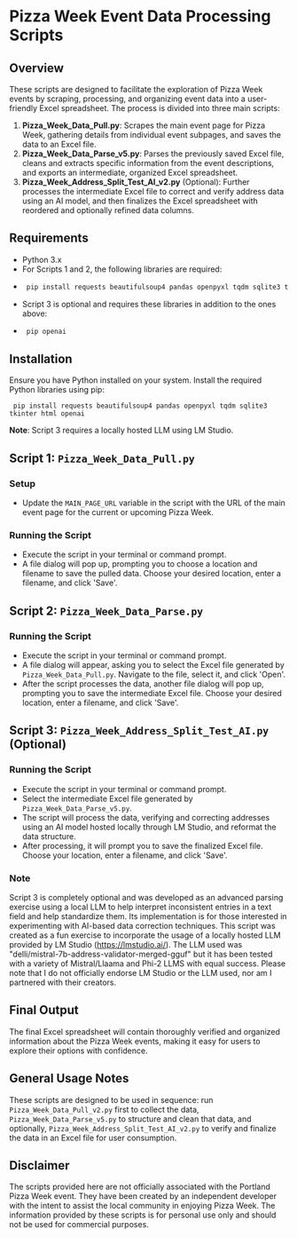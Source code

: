 # Pizza Week Event Data Processing Scripts

## Overview

These scripts are designed to facilitate the exploration of Pizza Week events by scraping, processing, and organizing event data into a user-friendly Excel spreadsheet. The process is divided into three main scripts:

1. **Pizza_Week_Data_Pull.py**: Scrapes the main event page for Pizza Week, gathering details from individual event subpages, and saves the data to an Excel file.
2. **Pizza_Week_Data_Parse_v5.py**: Parses the previously saved Excel file, cleans and extracts specific information from the event descriptions, and exports an intermediate, organized Excel spreadsheet.
3. **Pizza_Week_Address_Split_Test_AI_v2.py** (Optional): Further processes the intermediate Excel file to correct and verify address data using an AI model, and then finalizes the Excel spreadsheet with reordered and optionally refined data columns.

## Requirements

- Python 3.x
- For Scripts 1 and 2, the following libraries are required:
- 
    ```sh
     pip install requests beautifulsoup4 pandas openpyxl tqdm sqlite3 tkinter html
- Script 3 is optional and requires these libraries in addition to the ones above:
-   ```sh
     pip openai
## Installation

Ensure you have Python installed on your system. Install the required Python libraries using pip:

 
     pip install requests beautifulsoup4 pandas openpyxl tqdm sqlite3 tkinter html openai
     


**Note**: Script 3 requires a locally hosted LLM using LM Studio.

## Script 1: `Pizza_Week_Data_Pull.py`

### Setup
- Update the `MAIN_PAGE_URL` variable in the script with the URL of the main event page for the current or upcoming Pizza Week.

### Running the Script
- Execute the script in your terminal or command prompt.
- A file dialog will pop up, prompting you to choose a location and filename to save the pulled data. Choose your desired location, enter a filename, and click 'Save'.

## Script 2: `Pizza_Week_Data_Parse.py`

### Running the Script
- Execute the script in your terminal or command prompt.
- A file dialog will appear, asking you to select the Excel file generated by `Pizza_Week_Data_Pull.py`. Navigate to the file, select it, and click 'Open'.
- After the script processes the data, another file dialog will pop up, prompting you to save the intermediate Excel file. Choose your desired location, enter a filename, and click 'Save'.

## Script 3: `Pizza_Week_Address_Split_Test_AI.py` (Optional)

### Running the Script
- Execute the script in your terminal or command prompt.
- Select the intermediate Excel file generated by `Pizza_Week_Data_Parse_v5.py`.
- The script will process the data, verifying and correcting addresses using an AI model hosted locally through LM Studio, and reformat the data structure.
- After processing, it will prompt you to save the finalized Excel file. Choose your location, enter a filename, and click 'Save'.

### Note
Script 3 is completely optional and was developed as an advanced parsing exercise using a local LLM to help interpret inconsistent entries in a text field and help standardize them. Its implementation is for those interested in experimenting with AI-based data correction techniques. This script was created as a fun exercise to incorporate the usage of a locally hosted LLM provided by LM Studio (https://lmstudio.ai/). The LLM used was "delli/mistral-7b-address-validator-merged-gguf" but it has been tested with a variety of Mistral/Llaama and Phi-2 LLMS with equal success.  Please note that I do not officially endorse LM Studio or the LLM used, nor am I partnered with their creators.

## Final Output
The final Excel spreadsheet will contain thoroughly verified and organized information about the Pizza Week events, making it easy for users to explore their options with confidence.

## General Usage Notes
These scripts are designed to be used in sequence: run `Pizza_Week_Data_Pull_v2.py` first to collect the data, `Pizza_Week_Data_Parse_v5.py` to structure and clean that data, and optionally, `Pizza_Week_Address_Split_Test_AI_v2.py` to verify and finalize the data in an Excel file for user consumption.

## Disclaimer
The scripts provided here are not officially associated with the Portland Pizza Week event. They have been created by an independent developer with the intent to assist the local community in enjoying Pizza Week. The information provided by these scripts is for personal use only and should not be used for commercial purposes.

